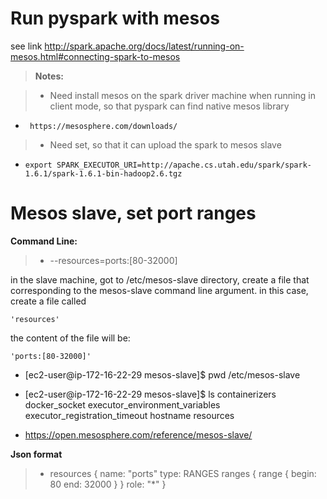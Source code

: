 # Run pyspark with mesos
  see link http://spark.apache.org/docs/latest/running-on-mesos.html#connecting-spark-to-mesos
  >**Notes:**
  
  >- Need install mesos on the spark driver machine when running in client mode, so that pyspark can find native mesos library
  -      https://mesosphere.com/downloads/
  >- Need set, so that it can upload  the spark to mesos slave
  -     export SPARK_EXECUTOR_URI=http://apache.cs.utah.edu/spark/spark-1.6.1/spark-1.6.1-bin-hadoop2.6.tgz  
  
# Mesos slave, set port ranges
**Command Line:**
  >- --resources=ports:[80-32000]
  
  in the slave machine, got to /etc/mesos-slave directory, create a file that corresponding to the mesos-slave command line argument. in this case, create a file called 
  
    'resources' 
    
  the content of the file will be: 
  
    'ports:[80-32000]' 
>
  - [ec2-user@ip-172-16-22-29 mesos-slave]$ pwd
    /etc/mesos-slave
  - [ec2-user@ip-172-16-22-29 mesos-slave]$ ls
    containerizers  docker_socket  executor_environment_variables  executor_registration_timeout  hostname  resources

- https://open.mesosphere.com/reference/mesos-slave/
  
**Json format**
  >- resources {
  name: "ports"
  type: RANGES
  ranges {
    range {
      begin: 80
      end: 32000
    }
  }
  role: "*"
}

  
